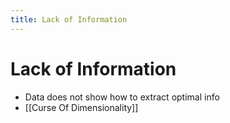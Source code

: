 ```yaml
---
title: Lack of Information
---
```


# Lack of Information
- Data does not show how to extract optimal info
- [[Curse Of Dimensionality]]


















































